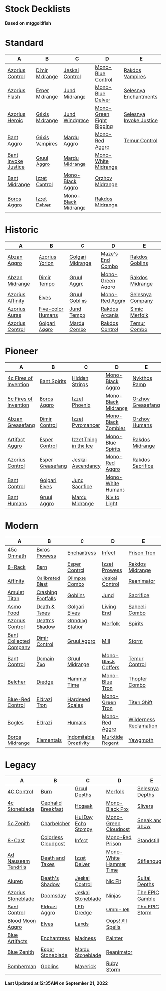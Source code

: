 # Stock Decklists
#### Based on mtggoldfish


# Standard

|                                    A                                     |                                B                                 |                                    C                                     |                                         D                                          |                                        E                                         |
|--------------------------------------------------------------------------|------------------------------------------------------------------|--------------------------------------------------------------------------|------------------------------------------------------------------------------------|----------------------------------------------------------------------------------|
|[Azorius Control](./mtggoldfish/Standard/decks/Azorius_Control.md)        |[Dimir Midrange](./mtggoldfish/Standard/decks/Dimir_Midrange.md)  |[Jeskai Control](./mtggoldfish/Standard/decks/Jeskai_Control.md)          |[Mono-Blue Control](./mtggoldfish/Standard/decks/Mono-Blue_Control.md)              |[Rakdos Vampires](./mtggoldfish/Standard/decks/Rakdos_Vampires.md)                |
|[Azorius Flash](./mtggoldfish/Standard/decks/Azorius_Flash.md)            |[Esper Midrange](./mtggoldfish/Standard/decks/Esper_Midrange.md)  |[Jund Midrange](./mtggoldfish/Standard/decks/Jund_Midrange.md)            |[Mono-Blue Delver](./mtggoldfish/Standard/decks/Mono-Blue_Delver.md)                |[Selesnya Enchantments](./mtggoldfish/Standard/decks/Selesnya_Enchantments.md)    |
|[Azorius Heroic](./mtggoldfish/Standard/decks/Azorius_Heroic.md)          |[Grixis Midrange](./mtggoldfish/Standard/decks/Grixis_Midrange.md)|[Jund Windgrace](./mtggoldfish/Standard/decks/Jund_Windgrace.md)          |[Mono-Green Fight Rigging](./mtggoldfish/Standard/decks/Mono-Green_Fight_Rigging.md)|[Selesnya Invoke Justice](./mtggoldfish/Standard/decks/Selesnya_Invoke_Justice.md)|
|[Bant Aggro](./mtggoldfish/Standard/decks/Bant_Aggro.md)                  |[Grixis Vampires](./mtggoldfish/Standard/decks/Grixis_Vampires.md)|[Mardu Aggro](./mtggoldfish/Standard/decks/Mardu_Aggro.md)                |[Mono-Red Aggro](./mtggoldfish/Standard/decks/Mono-Red_Aggro.md)                    |[Temur Control](./mtggoldfish/Standard/decks/Temur_Control.md)                    |
|[Bant Invoke Justice](./mtggoldfish/Standard/decks/Bant_Invoke_Justice.md)|[Gruul Aggro](./mtggoldfish/Standard/decks/Gruul_Aggro.md)        |[Mardu Midrange](./mtggoldfish/Standard/decks/Mardu_Midrange.md)          |[Mono-White Midrange](./mtggoldfish/Standard/decks/Mono-White_Midrange.md)          |                                                                                  |
|[Bant Midrange](./mtggoldfish/Standard/decks/Bant_Midrange.md)            |[Izzet Control](./mtggoldfish/Standard/decks/Izzet_Control.md)    |[Mono-Black Aggro](./mtggoldfish/Standard/decks/Mono-Black_Aggro.md)      |[Orzhov Midrange](./mtggoldfish/Standard/decks/Orzhov_Midrange.md)                  |                                                                                  |
|[Boros Aggro](./mtggoldfish/Standard/decks/Boros_Aggro.md)                |[Izzet Delver](./mtggoldfish/Standard/decks/Izzet_Delver.md)      |[Mono-Black Midrange](./mtggoldfish/Standard/decks/Mono-Black_Midrange.md)|[Rakdos Midrange](./mtggoldfish/Standard/decks/Rakdos_Midrange.md)                  |                                                                                  |


# Historic

|                                 A                                  |                                  B                                   |                                 C                                  |                                 D                                  |                                 E                                  |
|--------------------------------------------------------------------|----------------------------------------------------------------------|--------------------------------------------------------------------|--------------------------------------------------------------------|--------------------------------------------------------------------|
|[Abzan Aggro](./mtggoldfish/Historic/decks/Abzan_Aggro.md)          |[Azorius Yorion](./mtggoldfish/Historic/decks/Azorius_Yorion.md)      |[Golgari Midrange](./mtggoldfish/Historic/decks/Golgari_Midrange.md)|[Maze's End Combo](./mtggoldfish/Historic/decks/Maze's_End_Combo.md)|[Rakdos Goblins](./mtggoldfish/Historic/decks/Rakdos_Goblins.md)    |
|[Abzan Midrange](./mtggoldfish/Historic/decks/Abzan_Midrange.md)    |[Dimir Tempo](./mtggoldfish/Historic/decks/Dimir_Tempo.md)            |[Gruul Aggro](./mtggoldfish/Historic/decks/Gruul_Aggro.md)          |[Mono-Green Aggro](./mtggoldfish/Historic/decks/Mono-Green_Aggro.md)|[Rakdos Midrange](./mtggoldfish/Historic/decks/Rakdos_Midrange.md)  |
|[Azorius Affinity](./mtggoldfish/Historic/decks/Azorius_Affinity.md)|[Elves](./mtggoldfish/Historic/decks/Elves.md)                        |[Gruul Goblins](./mtggoldfish/Historic/decks/Gruul_Goblins.md)      |[Mono-Red Aggro](./mtggoldfish/Historic/decks/Mono-Red_Aggro.md)    |[Selesnya Company](./mtggoldfish/Historic/decks/Selesnya_Company.md)|
|[Azorius Auras](./mtggoldfish/Historic/decks/Azorius_Auras.md)      |[Five-color Humans](./mtggoldfish/Historic/decks/Five-color_Humans.md)|[Jund Tempo](./mtggoldfish/Historic/decks/Jund_Tempo.md)            |[Rakdos Arcanis](./mtggoldfish/Historic/decks/Rakdos_Arcanis.md)    |[Simic Merfolk](./mtggoldfish/Historic/decks/Simic_Merfolk.md)      |
|[Azorius Control](./mtggoldfish/Historic/decks/Azorius_Control.md)  |[Golgari Aggro](./mtggoldfish/Historic/decks/Golgari_Aggro.md)        |[Mardu Combo](./mtggoldfish/Historic/decks/Mardu_Combo.md)          |[Rakdos Control](./mtggoldfish/Historic/decks/Rakdos_Control.md)    |[Temur Combo](./mtggoldfish/Historic/decks/Temur_Combo.md)          |


# Pioneer

|                                      A                                      |                                 B                                 |                                       C                                       |                                    D                                    |                                  E                                  |
|-----------------------------------------------------------------------------|-------------------------------------------------------------------|-------------------------------------------------------------------------------|-------------------------------------------------------------------------|---------------------------------------------------------------------|
|[4c Fires of Invention](./mtggoldfish/Pioneer/decks/4c_Fires_of_Invention.md)|[Bant Spirits](./mtggoldfish/Pioneer/decks/Bant_Spirits.md)        |[Hidden Strings](./mtggoldfish/Pioneer/decks/Hidden_Strings.md)                |[Mono-Black Aggro](./mtggoldfish/Pioneer/decks/Mono-Black_Aggro.md)      |[Nykthos Ramp](./mtggoldfish/Pioneer/decks/Nykthos_Ramp.md)          |
|[5c Fires of Invention](./mtggoldfish/Pioneer/decks/5c_Fires_of_Invention.md)|[Boros Aggro](./mtggoldfish/Pioneer/decks/Boros_Aggro.md)          |[Izzet Phoenix](./mtggoldfish/Pioneer/decks/Izzet_Phoenix.md)                  |[Mono-Black Midrange](./mtggoldfish/Pioneer/decks/Mono-Black_Midrange.md)|[Orzhov Greasefang](./mtggoldfish/Pioneer/decks/Orzhov_Greasefang.md)|
|[Abzan Greasefang](./mtggoldfish/Pioneer/decks/Abzan_Greasefang.md)          |[Dimir Control](./mtggoldfish/Pioneer/decks/Dimir_Control.md)      |[Izzet Pyromancer](./mtggoldfish/Pioneer/decks/Izzet_Pyromancer.md)            |[Mono-Black Zombies](./mtggoldfish/Pioneer/decks/Mono-Black_Zombies.md)  |[Orzhov Humans](./mtggoldfish/Pioneer/decks/Orzhov_Humans.md)        |
|[Artifact Aggro](./mtggoldfish/Pioneer/decks/Artifact_Aggro.md)              |[Esper Control](./mtggoldfish/Pioneer/decks/Esper_Control.md)      |[Izzet Thing in the Ice](./mtggoldfish/Pioneer/decks/Izzet_Thing_in_the_Ice.md)|[Mono-Blue Spirits](./mtggoldfish/Pioneer/decks/Mono-Blue_Spirits.md)    |[Rakdos Midrange](./mtggoldfish/Pioneer/decks/Rakdos_Midrange.md)    |
|[Azorius Control](./mtggoldfish/Pioneer/decks/Azorius_Control.md)            |[Esper Greasefang](./mtggoldfish/Pioneer/decks/Esper_Greasefang.md)|[Jeskai Ascendancy](./mtggoldfish/Pioneer/decks/Jeskai_Ascendancy.md)          |[Mono-Red Aggro](./mtggoldfish/Pioneer/decks/Mono-Red_Aggro.md)          |[Rakdos Sacrifice](./mtggoldfish/Pioneer/decks/Rakdos_Sacrifice.md)  |
|[Bant Control](./mtggoldfish/Pioneer/decks/Bant_Control.md)                  |[Golgari Elves](./mtggoldfish/Pioneer/decks/Golgari_Elves.md)      |[Jund Sacrifice](./mtggoldfish/Pioneer/decks/Jund_Sacrifice.md)                |[Mono-White Humans](./mtggoldfish/Pioneer/decks/Mono-White_Humans.md)    |                                                                     |
|[Bant Humans](./mtggoldfish/Pioneer/decks/Bant_Humans.md)                    |[Gruul Aggro](./mtggoldfish/Pioneer/decks/Gruul_Aggro.md)          |[Mardu Midrange](./mtggoldfish/Pioneer/decks/Mardu_Midrange.md)                |[Niv to Light](./mtggoldfish/Pioneer/decks/Niv_to_Light.md)              |                                                                     |


# Modern

|                                      A                                       |                                  B                                   |                                      C                                       |                                  D                                   |                                      E                                       |
|------------------------------------------------------------------------------|----------------------------------------------------------------------|------------------------------------------------------------------------------|----------------------------------------------------------------------|------------------------------------------------------------------------------|
|[45c Omnath](./mtggoldfish/Modern/decks/45c_Omnath.md)                        |[Boros Prowess](./mtggoldfish/Modern/decks/Boros_Prowess.md)          |[Enchantress](./mtggoldfish/Modern/decks/Enchantress.md)                      |[Infect](./mtggoldfish/Modern/decks/Infect.md)                        |[Prison Tron](./mtggoldfish/Modern/decks/Prison_Tron.md)                      |
|[8-Rack](./mtggoldfish/Modern/decks/8-Rack.md)                                |[Burn](./mtggoldfish/Modern/decks/Burn.md)                            |[Esper Control](./mtggoldfish/Modern/decks/Esper_Control.md)                  |[Izzet Prowess](./mtggoldfish/Modern/decks/Izzet_Prowess.md)          |[Rakdos Midrange](./mtggoldfish/Modern/decks/Rakdos_Midrange.md)              |
|[Affinity](./mtggoldfish/Modern/decks/Affinity.md)                            |[Calibrated Blast](./mtggoldfish/Modern/decks/Calibrated_Blast.md)    |[Glimpse Combo](./mtggoldfish/Modern/decks/Glimpse_Combo.md)                  |[Jeskai Control](./mtggoldfish/Modern/decks/Jeskai_Control.md)        |[Reanimator](./mtggoldfish/Modern/decks/Reanimator.md)                        |
|[Amulet Titan](./mtggoldfish/Modern/decks/Amulet_Titan.md)                    |[Crashing Footfalls](./mtggoldfish/Modern/decks/Crashing_Footfalls.md)|[Goblins](./mtggoldfish/Modern/decks/Goblins.md)                              |[Jund](./mtggoldfish/Modern/decks/Jund.md)                            |[Sacrifice](./mtggoldfish/Modern/decks/Sacrifice.md)                          |
|[Asmo Food](./mtggoldfish/Modern/decks/Asmo_Food.md)                          |[Death & Taxes](./mtggoldfish/Modern/decks/Death_&_Taxes.md)          |[Golgari Elves](./mtggoldfish/Modern/decks/Golgari_Elves.md)                  |[Living End](./mtggoldfish/Modern/decks/Living_End.md)                |[Saheeli Combo](./mtggoldfish/Modern/decks/Saheeli_Combo.md)                  |
|[Azorius Control](./mtggoldfish/Modern/decks/Azorius_Control.md)              |[Death's Shadow](./mtggoldfish/Modern/decks/Death's_Shadow.md)        |[Grinding Station](./mtggoldfish/Modern/decks/Grinding_Station.md)            |[Merfolk](./mtggoldfish/Modern/decks/Merfolk.md)                      |[Spirits](./mtggoldfish/Modern/decks/Spirits.md)                              |
|[Bant Collected Company](./mtggoldfish/Modern/decks/Bant_Collected_Company.md)|[Dimir Control](./mtggoldfish/Modern/decks/Dimir_Control.md)          |[Gruul Aggro](./mtggoldfish/Modern/decks/Gruul_Aggro.md)                      |[Mill](./mtggoldfish/Modern/decks/Mill.md)                            |[Storm](./mtggoldfish/Modern/decks/Storm.md)                                  |
|[Bant Control](./mtggoldfish/Modern/decks/Bant_Control.md)                    |[Domain Zoo](./mtggoldfish/Modern/decks/Domain_Zoo.md)                |[Gruul Midrange](./mtggoldfish/Modern/decks/Gruul_Midrange.md)                |[Mono-Black Coffers](./mtggoldfish/Modern/decks/Mono-Black_Coffers.md)|[Temur Control](./mtggoldfish/Modern/decks/Temur_Control.md)                  |
|[Belcher](./mtggoldfish/Modern/decks/Belcher.md)                              |[Dredge](./mtggoldfish/Modern/decks/Dredge.md)                        |[Hammer Time](./mtggoldfish/Modern/decks/Hammer_Time.md)                      |[Mono-Blue Tron](./mtggoldfish/Modern/decks/Mono-Blue_Tron.md)        |[Thopter Combo](./mtggoldfish/Modern/decks/Thopter_Combo.md)                  |
|[Blue-Red Control](./mtggoldfish/Modern/decks/Blue-Red_Control.md)            |[Eldrazi Tron](./mtggoldfish/Modern/decks/Eldrazi_Tron.md)            |[Hardened Scales](./mtggoldfish/Modern/decks/Hardened_Scales.md)              |[Mono-Green Tron](./mtggoldfish/Modern/decks/Mono-Green_Tron.md)      |[Titan Shift](./mtggoldfish/Modern/decks/Titan_Shift.md)                      |
|[Bogles](./mtggoldfish/Modern/decks/Bogles.md)                                |[Eldrazi](./mtggoldfish/Modern/decks/Eldrazi.md)                      |[Humans](./mtggoldfish/Modern/decks/Humans.md)                                |[Mono-Red Aggro](./mtggoldfish/Modern/decks/Mono-Red_Aggro.md)        |[Wilderness Reclamation](./mtggoldfish/Modern/decks/Wilderness_Reclamation.md)|
|[Boros Midrange](./mtggoldfish/Modern/decks/Boros_Midrange.md)                |[Elementals](./mtggoldfish/Modern/decks/Elementals.md)                |[Indomitable Creativity](./mtggoldfish/Modern/decks/Indomitable_Creativity.md)|[Murktide Regent](./mtggoldfish/Modern/decks/Murktide_Regent.md)      |[Yawgmoth](./mtggoldfish/Modern/decks/Yawgmoth.md)                            |


# Legacy

|                                   A                                    |                                   B                                    |                                   C                                    |                                      D                                       |                               E                                |
|------------------------------------------------------------------------|------------------------------------------------------------------------|------------------------------------------------------------------------|------------------------------------------------------------------------------|----------------------------------------------------------------|
|[4C Control](./mtggoldfish/Legacy/decks/4C_Control.md)                  |[Burn](./mtggoldfish/Legacy/decks/Burn.md)                              |[Gruul Depths](./mtggoldfish/Legacy/decks/Gruul_Depths.md)              |[Merfolk](./mtggoldfish/Legacy/decks/Merfolk.md)                              |[Selesnya Depths](./mtggoldfish/Legacy/decks/Selesnya_Depths.md)|
|[4c Stoneblade](./mtggoldfish/Legacy/decks/4c_Stoneblade.md)            |[Cephalid Breakfast](./mtggoldfish/Legacy/decks/Cephalid_Breakfast.md)  |[Hogaak](./mtggoldfish/Legacy/decks/Hogaak.md)                          |[Mono-Black Pox](./mtggoldfish/Legacy/decks/Mono-Black_Pox.md)                |[Slivers](./mtggoldfish/Legacy/decks/Slivers.md)                |
|[5c Zenith](./mtggoldfish/Legacy/decks/5c_Zenith.md)                    |[Charbelcher](./mtggoldfish/Legacy/decks/Charbelcher.md)                |[HullDay Echo Stompy](./mtggoldfish/Legacy/decks/HullDay_Echo_Stompy.md)|[Mono-Green Cloudpost](./mtggoldfish/Legacy/decks/Mono-Green_Cloudpost.md)    |[Sneak and Show](./mtggoldfish/Legacy/decks/Sneak_and_Show.md)  |
|[8-Cast](./mtggoldfish/Legacy/decks/8-Cast.md)                          |[Colorless Cloudpost](./mtggoldfish/Legacy/decks/Colorless_Cloudpost.md)|[Infect](./mtggoldfish/Legacy/decks/Infect.md)                          |[Mono-Red Prison](./mtggoldfish/Legacy/decks/Mono-Red_Prison.md)              |[Standstill](./mtggoldfish/Legacy/decks/Standstill.md)          |
|[Ad Nauseam Tendrils](./mtggoldfish/Legacy/decks/Ad_Nauseam_Tendrils.md)|[Death and Taxes](./mtggoldfish/Legacy/decks/Death_and_Taxes.md)        |[Izzet Delver](./mtggoldfish/Legacy/decks/Izzet_Delver.md)              |[Mono-White Hammer Time](./mtggoldfish/Legacy/decks/Mono-White_Hammer_Time.md)|[Stiflenought](./mtggoldfish/Legacy/decks/Stiflenought.md)      |
|[Aluren](./mtggoldfish/Legacy/decks/Aluren.md)                          |[Death's Shadow](./mtggoldfish/Legacy/decks/Death's_Shadow.md)          |[Jeskai Control](./mtggoldfish/Legacy/decks/Jeskai_Control.md)          |[Nic Fit](./mtggoldfish/Legacy/decks/Nic_Fit.md)                              |[Sultai Depths](./mtggoldfish/Legacy/decks/Sultai_Depths.md)    |
|[Azorius Stoneblade](./mtggoldfish/Legacy/decks/Azorius_Stoneblade.md)  |[Doomsday](./mtggoldfish/Legacy/decks/Doomsday.md)                      |[Jeskai Stoneblade](./mtggoldfish/Legacy/decks/Jeskai_Stoneblade.md)    |[Ninjas](./mtggoldfish/Legacy/decks/Ninjas.md)                                |[The EPIC Gamble](./mtggoldfish/Legacy/decks/The_EPIC_Gamble.md)|
|[Bant Control](./mtggoldfish/Legacy/decks/Bant_Control.md)              |[Eldrazi Aggro](./mtggoldfish/Legacy/decks/Eldrazi_Aggro.md)            |[LED Dredge](./mtggoldfish/Legacy/decks/LED_Dredge.md)                  |[Omni-Tell](./mtggoldfish/Legacy/decks/Omni-Tell.md)                          |[The EPIC Storm](./mtggoldfish/Legacy/decks/The_EPIC_Storm.md)  |
|[Blood Moon Aggro](./mtggoldfish/Legacy/decks/Blood_Moon_Aggro.md)      |[Elves](./mtggoldfish/Legacy/decks/Elves.md)                            |[Lands](./mtggoldfish/Legacy/decks/Lands.md)                            |[Oops! All Spells](./mtggoldfish/Legacy/decks/Oops!_All_Spells.md)            |                                                                |
|[Blue Artifacts](./mtggoldfish/Legacy/decks/Blue_Artifacts.md)          |[Enchantress](./mtggoldfish/Legacy/decks/Enchantress.md)                |[Madness](./mtggoldfish/Legacy/decks/Madness.md)                        |[Painter](./mtggoldfish/Legacy/decks/Painter.md)                              |                                                                |
|[Blue Zenith](./mtggoldfish/Legacy/decks/Blue_Zenith.md)                |[Esper Stoneblade](./mtggoldfish/Legacy/decks/Esper_Stoneblade.md)      |[Mardu Stoneblade](./mtggoldfish/Legacy/decks/Mardu_Stoneblade.md)      |[Reanimator](./mtggoldfish/Legacy/decks/Reanimator.md)                        |                                                                |
|[Bomberman](./mtggoldfish/Legacy/decks/Bomberman.md)                    |[Goblins](./mtggoldfish/Legacy/decks/Goblins.md)                        |[Maverick](./mtggoldfish/Legacy/decks/Maverick.md)                      |[Ruby Storm](./mtggoldfish/Legacy/decks/Ruby_Storm.md)                        |                                                                |



#### Last Updated at 12:35AM on September 21, 2022